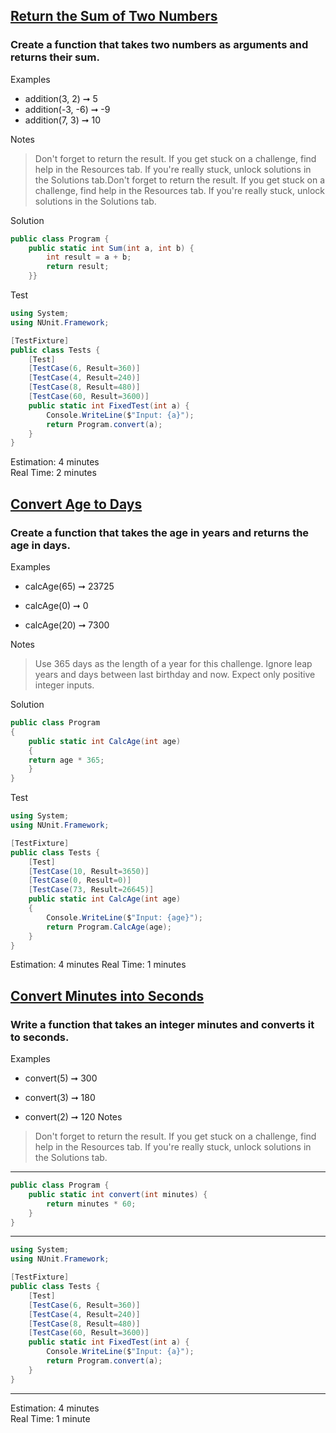 ##  [Return the Sum of Two Numbers](https://edabit.com/challenge/xfRucdwGksiyjZq4K)
###  Create a function that takes two numbers as arguments and returns their sum.

Examples
- addition(3, 2) ➞ 5
- addition(-3, -6) ➞ -9
- addition(7, 3) ➞ 10 

Notes
> Don't forget to return the result. If you get stuck on a challenge, find help in the Resources tab. If you're really stuck, unlock solutions in the Solutions tab.Don't forget to return the result. If you get stuck on a challenge, find help in the Resources tab. If you're really stuck, unlock solutions in the Solutions tab.

Solution
```cs
public class Program { 
	public static int Sum(int a, int b) { 
		int result = a + b; 
		return result; 
	}}
```
Test
```cs
using System;
using NUnit.Framework;

[TestFixture]
public class Tests {
	[Test]
	[TestCase(6, Result=360)]
	[TestCase(4, Result=240)]
	[TestCase(8, Result=480)]
	[TestCase(60, Result=3600)]
	public static int FixedTest(int a) {
		Console.WriteLine($"Input: {a}");
		return Program.convert(a);
	}
}
```
Estimation: 4 minutes
<br>Real Time: 2 minutes

## [Convert Age to Days](https://edabit.com/challenge/nkkKguC5TgWnBiMLA)
### Create a function that takes the age in years and returns the age in days.

Examples
- calcAge(65) ➞ 23725

- calcAge(0) ➞ 0

- calcAge(20) ➞ 7300

Notes
> Use 365 days as the length of a year for this challenge.
Ignore leap years and days between last birthday and now.
Expect only positive integer inputs.


Solution
```cs
public class Program 
{
    public static int CalcAge(int age) 
    {
	return age * 365;
    }
}
```
Test
```cs
using System;
using NUnit.Framework;

[TestFixture]
public class Tests {
	[Test]
	[TestCase(10, Result=3650)]
	[TestCase(0, Result=0)]
	[TestCase(73, Result=26645)]
	public static int CalcAge(int age)
	{
		Console.WriteLine($"Input: {age}");
		return Program.CalcAge(age);
	}
}
```

Estimation: 4 minutes 
Real Time: 1 minutes

## [Convert Minutes into Seconds](https://edabit.com/challenge/bizjGL4wyd8PwR4Ke)
### Write a function that takes an integer minutes and converts it to seconds.

Examples
- convert(5) ➞ 300

- convert(3) ➞ 180

- convert(2) ➞ 120
Notes
> Don't forget to return the result.
If you get stuck on a challenge, find help in the Resources tab.
If you're really stuck, unlock solutions in the Solutions tab.
------------
```cs
public class Program {
	public static int convert(int minutes) {
		return minutes * 60;
	}
}
```
---------------------------------
``` cs
using System;
using NUnit.Framework;

[TestFixture]
public class Tests {
	[Test]
	[TestCase(6, Result=360)]
	[TestCase(4, Result=240)]
	[TestCase(8, Result=480)]
	[TestCase(60, Result=3600)]
	public static int FixedTest(int a) {
		Console.WriteLine($"Input: {a}");
		return Program.convert(a);
	}
}
```
-------------------------------

Estimation: 4 minutes
<br> Real Time: 1 minute

